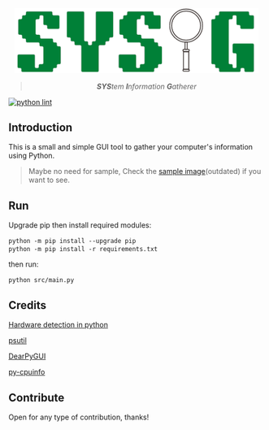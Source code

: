<div align="center">

<img width="480px" src="res/sysig-no-bg.png" />

> ***SYS**tem **I**nformation **G**atherer*

</div>

[![python lint](https://github.com/diamant3/SYSIG/actions/workflows/python-lint.yml/badge.svg)](https://github.com/diamant3/SYSIG/actions/workflows/python-lint.yml)

## Introduction

This is a small and simple GUI tool to gather your computer's information using Python.

> Maybe no need for sample, Check the [sample image](res/sample.png)(outdated) if you want to see.

## Run

Upgrade pip then install required modules:

```shell
python -m pip install --upgrade pip
python -m pip install -r requirements.txt
```

then run:

```shell
python src/main.py
```

## Credits

[Hardware detection in python](https://www.thepythoncode.com/article/get-hardware-system-information-python)

[psutil](https://github.com/giampaolo/psutil)

[DearPyGUI](https://github.com/hoffstadt/dearPyGui/)

[py-cpuinfo](https://github.com/workhorsy/py-cpuinfo)

## Contribute

Open for any type of contribution, thanks!
